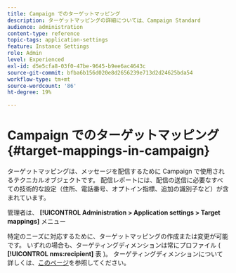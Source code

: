```yaml
---
title: Campaign でのターゲットマッピング
description: ターゲットマッピングの詳細については、Campaign Standard
audience: administration
content-type: reference
topic-tags: application-settings
feature: Instance Settings
role: Admin
level: Experienced
exl-id: d5e5cfa8-03f0-47be-9645-b9ee6ac4643c
source-git-commit: bfba6b156d020e8d2656239e713d2d24625bda54
workflow-type: tm+mt
source-wordcount: '86'
ht-degree: 19%

---
```


# Campaign でのターゲットマッピング{#target-mappings-in-campaign}

ターゲットマッピングは、メッセージを配信するために Campaign で使用されるテクニカルオブジェクトです。 配信レポートには、配信の送信に必要なすべての技術的な設定（住所、電話番号、オプトイン指標、追加の識別子など）が含まれています。

管理者は、 **[!UICONTROL Administration > Application settings > Target mappings]** メニュー

特定のニーズに対応するために、ターゲットマッピングの作成または変更が可能です。 いずれの場合も、ターゲティングディメンションは常にプロファイル ( **[!UICONTROL nms:recipient]** 表 )。 ターゲティングディメンションについて詳しくは、[このページ](../../automating/using/query.md#targeting-dimensions-and-resources)を参照してください。
